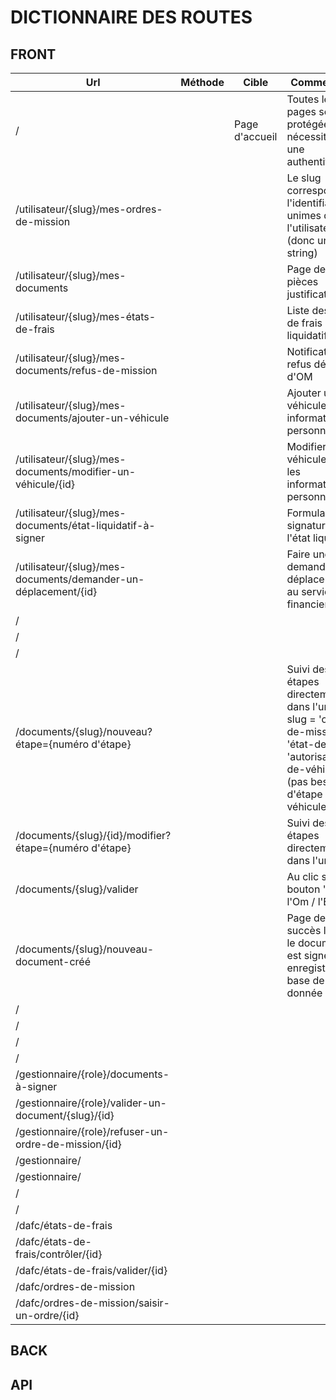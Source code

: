 # DICTIONNAIRE DES ROUTES

## FRONT

| Url | Méthode | Cible | Commentaire |
|--|--|--|--|
|/||Page d'accueil|Toutes les pages sont protégées et nécessitent une authentification|
|/utilisateur/{slug}/mes-ordres-de-mission|||Le slug correspont à l'identifiant unimes de l'utilisateur (donc une string)|
|/utilisateur/{slug}/mes-documents||| Page des pièces justificatives|
|/utilisateur/{slug}/mes-états-de-frais|||Liste des États de frais et liquidatifs|
|/utilisateur/{slug}/mes-documents/refus-de-mission|||Notification de refus définitif d'OM|
|/utilisateur/{slug}/mes-documents/ajouter-un-véhicule|||Ajouter un véhicule aux informations personnelles|
|/utilisateur/{slug}/mes-documents/modifier-un-véhicule/{id}|||Modifier un véhicule dans les informations personnelles|
|/utilisateur/{slug}/mes-documents/état-liquidatif-à-signer|||Formulaire de signature de l'état liquidatif|
|/utilisateur/{slug}/mes-documents/demander-un-déplacement/{id}|||Faire une demande de déplacement au service financier|
|/||||
|/||||
|/||||
|/documents/{slug}/nouveau?étape={numéro d'étape}|||Suivi des étapes directement dans l'url - slug = 'ordre-de-mission', 'état-de-frais', 'autorisation-de-véhicule' (pas besoin d'étape pour le véhicule)|
|/documents/{slug}/{id}/modifier?étape={numéro d'étape}|||Suivi des étapes directement dans l'url|
|/documents/{slug}/valider||| Au clic sur le bouton "Valider l'Om / l'Ef"|
|/documents/{slug}/nouveau-document-créé||| Page de succès lorsque le document est signé et enregistré en base de donnée|
|/||||
|/||||
|/||||
|/||||
|/gestionnaire/{role}/documents-à-signer||||
|/gestionnaire/{role}/valider-un-document/{slug}/{id}||||
|/gestionnaire/{role}/refuser-un-ordre-de-mission/{id}||||
|/gestionnaire/||||
|/gestionnaire/||||
|/||||
|/||||
|/dafc/états-de-frais||||
|/dafc/états-de-frais/contrôler/{id}||||
|/dafc/états-de-frais/valider/{id}||||
|/dafc/ordres-de-mission||||
|/dafc/ordres-de-mission/saisir-un-ordre/{id}||||

## BACK

## API
